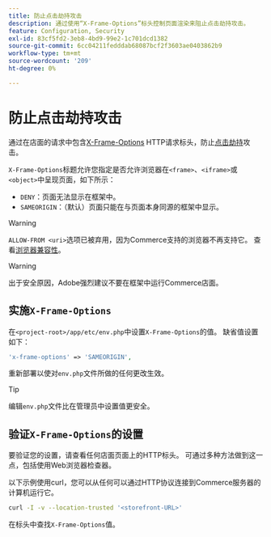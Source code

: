 ```yaml
---
title: 防止点击劫持攻击
description: 通过使用“X-Frame-Options”标头控制页面渲染来阻止点击劫持攻击。
feature: Configuration, Security
exl-id: 83cf5fd2-3eb8-4bd9-99e2-1c701dcd1382
source-git-commit: 6cc04211fedddab68087bcf2f3603ae0403862b9
workflow-type: tm+mt
source-wordcount: '209'
ht-degree: 0%

---
```


# 防止点击劫持攻击

通过在店面的请求中包含[X-Frame-Options](https://datatracker.ietf.org/doc/html/rfc7034) HTTP请求标头，防止[点击劫持](https://owasp.org/www-community/attacks/Clickjacking)攻击。

`X-Frame-Options`标题允许您指定是否允许浏览器在`<frame>`、`<iframe>`或`<object>`中呈现页面，如下所示：

- `DENY`：页面无法显示在框架中。
- `SAMEORIGIN`：（默认）页面只能在与页面本身同源的框架中显示。

>[!WARNING]
>
>`ALLOW-FROM <uri>`选项已被弃用，因为Commerce支持的浏览器不再支持它。 查看[浏览器兼容性](https://developer.mozilla.org/en-US/docs/Web/HTTP/Headers/X-Frame-Options#browser_compatibility)。

>[!WARNING]
>
>出于安全原因，Adobe强烈建议不要在框架中运行Commerce店面。

## 实施`X-Frame-Options`

在`<project-root>/app/etc/env.php`中设置`X-Frame-Options`的值。 缺省值设置如下：

```php
'x-frame-options' => 'SAMEORIGIN',
```

重新部署以使对`env.php`文件所做的任何更改生效。

>[!TIP]
>
>编辑`env.php`文件比在管理员中设置值更安全。

## 验证`X-Frame-Options`的设置

要验证您的设置，请查看任何店面页面上的HTTP标头。 可通过多种方法做到这一点，包括使用Web浏览器检查器。

以下示例使用curl，您可以从任何可以通过HTTP协议连接到Commerce服务器的计算机运行它。

```bash
curl -I -v --location-trusted '<storefront-URL>'
```

在标头中查找`X-Frame-Options`值。
